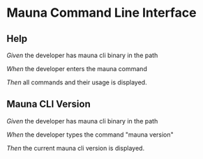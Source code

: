 # Mauna Command Line Interface

## Help

_Given_ the developer has mauna cli binary in the path

_When_ the developer enters the mauna command

_Then_ all commands and their usage is displayed.

## Mauna CLI Version

_Given_ the developer has mauna cli binary in the path

_When_ the developer types the command "mauna version"

_Then_ the current mauna cli version is displayed.
